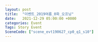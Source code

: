 ```yaml
---
layout: post
title:  "이벤트_2019여름_0화_오프닝"
date:   2021-12-29 05:00:00 +0000
categories: Event
Tags: Story Event
SceneCode: ["scene_evt190627_cp0_q1_s10"]
---
```

